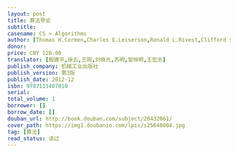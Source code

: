 ```yaml
---
layout: post
title: 算法导论
subtitle: 
casename: CS > Algorithms
author: [Thomas H.Cormen,Charles E.Leiserson,Ronald L.Rivest,Clifford Stein]
donor: 
price: CNY 128.00
translator: [殷建平,徐云,王刚,刘晓光,苏明,邹恒明,王宏志]
publish_company: 机械工业出版社
publish_version: 第3版
publish_date: 2012-12
isbn: 9787111407010
serial: 
total_volume: 1
borrower: []
borrow_date: []
douban_url: http://book.douban.com/subject/20432061/
cover_path: https://img1.doubanio.com/lpic/s25648004.jpg
tag: [算法]
read_status: 读过
---
```

